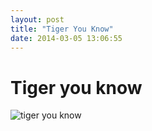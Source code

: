 ```yaml
---
layout: post
title: "Tiger You Know"
date: 2014-03-05 13:06:55
---
```

# Tiger you know

![tiger you know](http://img1.cache.netease.com/cnews/2014/3/4/20140304tigeryouknow.jpg)
